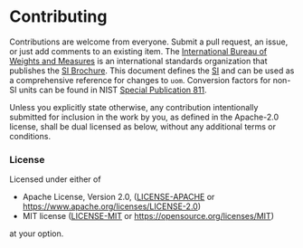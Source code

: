 Contributing
===
Contributions are welcome from everyone. Submit a pull request, an issue, or just add comments to an
existing item. The [International Bureau of Weights and Measures][BIPM] is an international
standards organization that publishes the [SI Brochure][brochure]. This document defines the [SI]
and can be used as a comprehensive reference for changes to `uom`. Conversion factors for non-SI
units can be found in NIST [Special Publication 811][nist811].

Unless you explicitly state otherwise, any contribution intentionally submitted for inclusion in
the work by you, as defined in the Apache-2.0 license, shall be dual licensed as below, without any
additional terms or conditions.

### License
Licensed under either of

 * Apache License, Version 2.0, ([LICENSE-APACHE](LICENSE-APACHE) or
   <https://www.apache.org/licenses/LICENSE-2.0>)
 * MIT license ([LICENSE-MIT](LICENSE-MIT) or <https://opensource.org/licenses/MIT>)

at your option.

[BIPM]: https://www.bipm.org/en/about-us/
[brochure]: https://www.bipm.org/en/publications/si-brochure/
[si]: https://jcgm.bipm.org/vim/en/1.16.html
[nist811]: https://www.nist.gov/pml/special-publication-811/nist-guide-si-appendix-b-conversion-factors/nist-guide-si-appendix-b9
